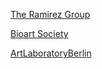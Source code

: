 [The Ramirez Group](http://theramirezgroup.org/research/)

[Bioart Society](https://bioartsociety.fi)

[ArtLaboratoryBerlin](http://www.artlaboratory-berlin.org/html/eng-event-40.htm)
